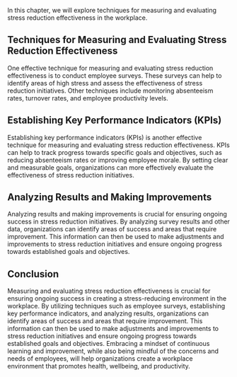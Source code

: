 
In this chapter, we will explore techniques for measuring and evaluating stress reduction effectiveness in the workplace.

Techniques for Measuring and Evaluating Stress Reduction Effectiveness
----------------------------------------------------------------------

One effective technique for measuring and evaluating stress reduction effectiveness is to conduct employee surveys. These surveys can help to identify areas of high stress and assess the effectiveness of stress reduction initiatives. Other techniques include monitoring absenteeism rates, turnover rates, and employee productivity levels.

Establishing Key Performance Indicators (KPIs)
----------------------------------------------

Establishing key performance indicators (KPIs) is another effective technique for measuring and evaluating stress reduction effectiveness. KPIs can help to track progress towards specific goals and objectives, such as reducing absenteeism rates or improving employee morale. By setting clear and measurable goals, organizations can more effectively evaluate the effectiveness of stress reduction initiatives.

Analyzing Results and Making Improvements
-----------------------------------------

Analyzing results and making improvements is crucial for ensuring ongoing success in stress reduction initiatives. By analyzing survey results and other data, organizations can identify areas of success and areas that require improvement. This information can then be used to make adjustments and improvements to stress reduction initiatives and ensure ongoing progress towards established goals and objectives.

Conclusion
----------

Measuring and evaluating stress reduction effectiveness is crucial for ensuring ongoing success in creating a stress-reducing environment in the workplace. By utilizing techniques such as employee surveys, establishing key performance indicators, and analyzing results, organizations can identify areas of success and areas that require improvement. This information can then be used to make adjustments and improvements to stress reduction initiatives and ensure ongoing progress towards established goals and objectives. Embracing a mindset of continuous learning and improvement, while also being mindful of the concerns and needs of employees, will help organizations create a workplace environment that promotes health, wellbeing, and productivity.
